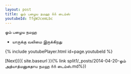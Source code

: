 ```yaml
---
layout: post
title: ஓம் பழைய நமஹ ௧௧ டைம்ஸ்
youtubeId: TfgWJcemLbc
---
```

 
 
 ஓம் பழைய நமஹ  
 
 -  யாருக்கு வலிமை இருக்கிறது 
 
  
 
  
 
 
 
 
 
 


{% include youtubePlayer.html id=page.youtubeId %}
 
[Next]({{ site.baseurl }}{% link  split1/_posts/2014-04-20-ஓம் அத்யாத்மனுகதாய நமஹ ௧௧ டைம்ஸ்.md%})
 
